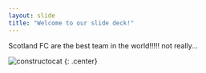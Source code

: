 ```yaml
---
layout: slide
title: "Welcome to our slide deck!"
---
```


Scotland FC are the best team in the world!!!!! not really...

![constructocat](https://octodex.github.com/images/constructocat2.jpg)
{: .center}
